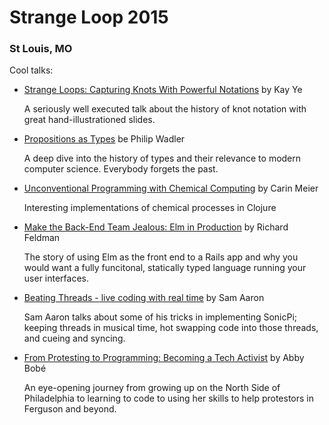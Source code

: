 Strange Loop 2015
===
### St Louis, MO

Cool talks:

* [Strange Loops: Capturing Knots With Powerful
Notations](https://www.youtube.com/watch?v=Wahc9Ocka1g) by Kay Ye

    A seriously well executed talk about the history of knot notation with great
    hand-illustrationed slides.

* [Propositions as Types](https://www.youtube.com/watch?v=IOiZatlZtGU) be Philip
Wadler

    A deep dive into the history of types and their relevance to modern computer
    science. Everybody forgets the past.

* [Unconventional Programming with Chemical
Computing](https://www.youtube.com/watch?v=cHoYNStQOEc) by Carin Meier

    Interesting implementations of chemical processes in Clojure

* [Make the Back-End Team Jealous: Elm in
Production](https://www.youtube.com/watch?v=FV0DXNB94NE) by Richard Feldman

    The story of using Elm as the front end to a Rails app and why you would
    want a fully funcitonal, statically typed language running your user
    interfaces.

* [Beating Threads - live coding with real
time](https://www.youtube.com/watch?v=YlRTTzlhquo) by Sam Aaron

    Sam Aaron talks about some of his tricks in implementing SonicPi; keeping
    threads in musical time, hot swapping code into those threads, and cueing and
    syncing.

* [From Protesting to Programming: Becoming a Tech
Activist](https://www.youtube.com/watch?v=gy82S8tjJX8) by Abby Bobé

    An eye-opening journey from growing up on the North Side of Philadelphia to
    learning to code to using her skills to help protestors in Ferguson and
    beyond.
